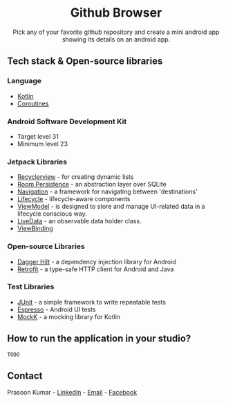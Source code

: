 <h1 align="center">Github Browser</h1>

<p align="center">
Pick any of your favorite github repository and create a mini android app showing its details on an android app.
</p>

## Tech stack & Open-source libraries

### Language

- [Kotlin](https://kotlinlang.org)
- [Coroutines](https://kotlinlang.org/docs/coroutines-overview.html)

### Android Software Development Kit

- Target level 31
- Minimum level 23

### Jetpack Libraries

- [Recyclerview](https://developer.android.com/jetpack/androidx/releases/recyclerview) - for creating
  dynamic lists
- [Room Persistence](https://developer.android.com/jetpack/androidx/releases/room) - an abstraction
  layer over SQLite
- [Navigation](https://developer.android.com/jetpack/androidx/releases/navigation) - a framework for
  navigating between 'destinations'
- [Lifecycle](https://developer.android.com/jetpack/androidx/releases/lifecycle) - lifecycle-aware
  components
- [ViewModel](https://developer.android.com/topic/libraries/architecture/viewmodel) -  is designed to store
  and manage UI-related data in a lifecycle conscious way.
- [LiveData](https://developer.android.com/topic/libraries/architecture/livedata) - an observable data holder class.
- [ViewBinding](https://developer.android.com/topic/libraries/view-binding)

### Open-source Libraries

- [Dagger Hilt](https://dagger.dev/hilt/) - a dependency injection library for Android
- [Retrofit](https://square.github.io/retrofit/) - a type-safe HTTP client for Android and Java

### Test Libraries

- [JUnit](https://junit.org/junit4/) - a simple framework to write repeatable tests
- [Espresso](https://developer.android.com/training/testing/espresso) - Android UI tests
- [MockK](https://mockk.io) - a mocking library for Kotlin


## How to run the application in your studio?
    TODO

## Contact

Prasoon Kumar - [LinkedIn](https://linkedin.com/in/prasoon0) - [Email](mailto:prasoonk187@gmail.com) - [Facebook](https://www.facebook.com/prasoon0)